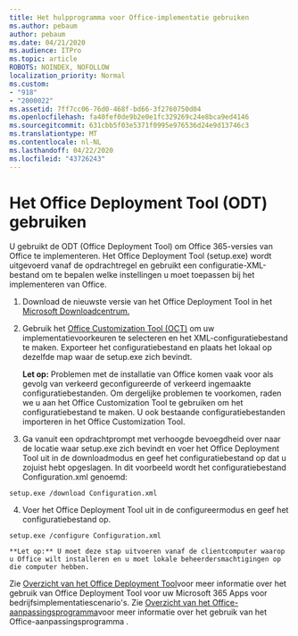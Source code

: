 ```yaml
---
title: Het hulpprogramma voor Office-implementatie gebruiken
ms.author: pebaum
author: pebaum
ms.date: 04/21/2020
ms.audience: ITPro
ms.topic: article
ROBOTS: NOINDEX, NOFOLLOW
localization_priority: Normal
ms.custom:
- "918"
- "2000022"
ms.assetid: 7ff7cc06-76d0-468f-bd66-3f2760750d04
ms.openlocfilehash: fa40fef0de9b2e0e1fc329269c24e8bca9ed4146
ms.sourcegitcommit: 631cbb5f03e5371f0995e976536d24e9d13746c3
ms.translationtype: MT
ms.contentlocale: nl-NL
ms.lasthandoff: 04/22/2020
ms.locfileid: "43726243"
---
```

# <a name="using-the-office-deployment-tool-odt"></a>Het Office Deployment Tool (ODT) gebruiken

U gebruikt de ODT (Office Deployment Tool) om Office 365-versies van Office te implementeren. Het Office Deployment Tool (setup.exe) wordt uitgevoerd vanaf de opdrachtregel en gebruikt een configuratie-XML-bestand om te bepalen welke instellingen u moet toepassen bij het implementeren van Office.
  
1. Download de nieuwste versie van het Office Deployment Tool in het [Microsoft Downloadcentrum.](https://go.microsoft.com/fwlink/p/?LinkID=626065)

2. Gebruik het [Office Customization Tool (OCT)](https://config.office.com) om uw implementatievoorkeuren te selecteren en het XML-configuratiebestand te maken. Exporteer het configuratiebestand en plaats het lokaal op dezelfde map waar de setup.exe zich bevindt.

    **Let op:** Problemen met de installatie van Office komen vaak voor als gevolg van verkeerd geconfigureerde of verkeerd ingemaakte configuratiebestanden. Om dergelijke problemen te voorkomen, raden we u aan het Office Customization Tool te gebruiken om het configuratiebestand te maken. U ook bestaande configuratiebestanden importeren in het Office Customization Tool.

3. Ga vanuit een opdrachtprompt met verhoogde bevoegdheid over naar de locatie waar setup.exe zich bevindt en voer het Office Deployment Tool uit in de downloadmodus en geef het configuratiebestand op dat u zojuist hebt opgeslagen. In dit voorbeeld wordt het configuratiebestand Configuration.xml genoemd:
    
  ```
  setup.exe /download Configuration.xml  
  ```

4. Voer het Office Deployment Tool uit in de configureermodus en geef het configuratiebestand op.
    
  ```
  setup.exe /configure Configuration.xml
  ```

    **Let op:** U moet deze stap uitvoeren vanaf de clientcomputer waarop u Office wilt installeren en u moet lokale beheerdersmachtigingen op die computer hebben.

Zie [Overzicht van het Office Deployment Tool](https://docs.microsoft.com/deployoffice/overview-of-the-office-2016-deployment-tool)voor meer informatie over het gebruik van Office Deployment Tool voor uw Microsoft 365 Apps voor bedrijfsimplementatiescenario's. Zie [Overzicht van het Office-aanpassingsprogramma](https://docs.microsoft.com/DeployOffice/overview-of-the-office-customization-tool-for-click-to-run)voor meer informatie over het gebruik van het Office-aanpassingsprogramma .
